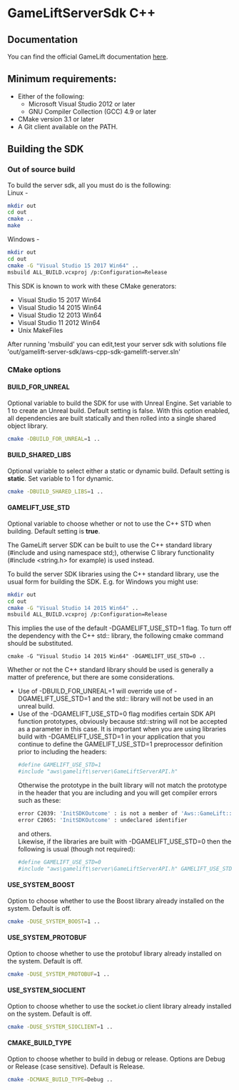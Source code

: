# GameLiftServerSdk C++
## Documentation
You can find the official GameLift documentation [here](https://aws.amazon.com/documentation/gamelift/).
## Minimum requirements:
* Either of the following:  
  * Microsoft Visual Studio 2012 or later  
  * GNU Compiler Collection (GCC) 4.9 or later
* CMake version 3.1 or later
* A Git client available on the PATH.
## Building the SDK
### Out of source build
To build the server sdk, all you must do is the following:  
Linux -
```sh
mkdir out
cd out
cmake ..
make
```

Windows -
```sh
mkdir out
cd out
cmake -G "Visual Studio 15 2017 Win64" ..
msbuild ALL_BUILD.vcxproj /p:Configuration=Release
```

This SDK is known to work with these CMake generators:
* Visual Studio 15 2017 Win64
* Visual Studio 14 2015 Win64
* Visual Studio 12 2013 Win64
* Visual Studio 11 2012 Win64
* Unix MakeFiles

After running 'msbuild' you can edit,test your server sdk with solutions file 'out/gamelift-server-sdk/aws-cpp-sdk-gamelift-server.sln'

### CMake options
#### BUILD_FOR_UNREAL

Optional variable to build the SDK for use with Unreal Engine. Set variable to 1 to create an Unreal build. Default setting is false.
With this option enabled, all dependencies are built statically and then rolled into a single shared object library.
```sh
cmake -DBUILD_FOR_UNREAL=1 ..
```

#### BUILD_SHARED_LIBS

Optional variable to select either a static or dynamic build. Default setting is **static**. Set variable to 1 for dynamic.

```sh
cmake -DBUILD_SHARED_LIBS=1 ..
```

#### GAMELIFT_USE_STD

Optional variable to choose whether or not to use the C++ STD when building. Default setting is **true**. 

The GameLift server SDK can be built to use the C++ standard library (#include <cstdio> and using namespace std;), otherwise C library functionality (#include <string.h> for example) is used instead.

To build the server SDK libraries using the C++ standard library, use the usual form for building the SDK. E.g. for Windows you might use:

```sh
mkdir out
cd out
cmake -G "Visual Studio 14 2015 Win64" ..
msbuild ALL_BUILD.vcxproj /p:Configuration=Release
```
This implies the use of the default -DGAMELIFT_USE_STD=1 flag. To turn off the dependency with the C++ std:: library, the following cmake command should be substituted.

    cmake -G "Visual Studio 14 2015 Win64" -DGAMELIFT_USE_STD=0 ..

Whether or not the C++ standard library should be used is generally a matter of preference, but there are some considerations.

* Use of -DBUILD_FOR_UNREAL=1 will override use of -DGAMELIFT_USE_STD=1 and the std:: library will not be used in an unreal build.
* Use of the -DGAMELIFT_USE_STD=0 flag modifies certain SDK API function prototypes, obviously because std::string will not be accepted as a parameter in this case. It is important when you are using libraries build with -DGAMELIFT_USE_STD=1 in your application that you continue to define the GAMELIFT_USE_STD=1 preprocessor definition prior to including the headers:
	```sh
    #define GAMELIFT_USE_STD=1  
    #include "aws\gamelift\server\GameLiftServerAPI.h"
	```
	Otherwise the prototype in the built library will not match the prototype in the header that you are including and you will get compiler errors such as these:
    ```sh
	error C2039: 'InitSDKOutcome' : is not a member of 'Aws::GameLift::Server'
    error C2065: 'InitSDKOutcome' : undeclared identifier
    ```
	and others.  
	Likewise, if the libraries are built with -DGAMELIFT_USE_STD=0 then the following is usual (though not required):
	```sh
    #define GAMELIFT_USE_STD=0
    #include "aws\gamelift\server\GameLiftServerAPI.h" GAMELIFT_USE_STD 
	```


#### USE_SYSTEM_BOOST

Option to choose whether to use the Boost library already installed on the system. Default is off.
```sh
cmake -DUSE_SYSTEM_BOOST=1 ..
```

#### USE_SYSTEM_PROTOBUF

Option to choose whether to use the protobuf library already installed on the system. Default is off.
```sh
cmake -DUSE_SYSTEM_PROTOBUF=1 ..
```

#### USE_SYSTEM_SIOCLIENT

Option to choose whether to use the socket.io client library already installed on the system. Default is off.
```sh
cmake -DUSE_SYSTEM_SIOCLIENT=1 ..
```

#### CMAKE_BUILD_TYPE

Option to choose whether to build in debug or release.  Options are Debug or Release (case sensitive).  Default is Release.
```sh
cmake -DCMAKE_BUILD_TYPE=Debug ..
```

